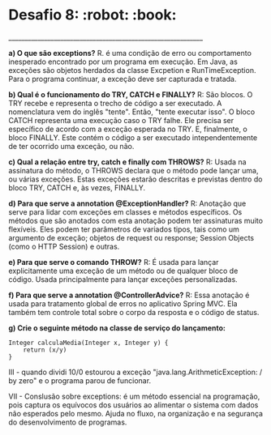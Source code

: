 <h1>Desafio 8: :robot: :book:</h1> 
____________________________________________________________


<b>a) O que são exceptions?</b>
	R. é uma condição de erro ou comportamento inesperado encontrado por um programa em execução. Em Java, as exceções são objetos herdados da classe Excpetion e RunTimeException. Para o programa continuar, a exceção deve ser capturada e tratada.


<b>b) Qual é o funcionamento do TRY, CATCH e FINALLY?</b>
	R: São blocos. O TRY recebe e representa o trecho de código a ser executado. A nomenclatura vem do inglês "tente". Então, "tente executar isso". O bloco CATCH representa uma execução caso o TRY falhe. Ele precisa ser específico de acordo com a exceção esperada no TRY. E, finalmente, o bloco FINALLY. Este contém o código a ser executado intependentemente de ter ocorrido uma exceção, ou não. 

<b>c) Qual a relação entre try, catch e finally com THROWS?</b>
	R: Usada na assinatura do método, o THROWS declara que o método pode lançar uma, ou várias exceções. Estas exceções estarão descritas e previstas dentro do bloco TRY, CATCH e, às vezes, FINALLY.

<b>d) Para que serve a annotation @ExceptionHandler?</b>
	R: Anotação que serve para lidar com exceções em classes e métodos específicos. Os métodos que são anotados com esta anotação podem ter assinaturas muito flexíveis. Eles podem ter parâmetros de variados tipos, tais como um argumento de exceção; objetos de request ou response; Session Objects (como o HTTP Session) e outras.

<b>e) Para que serve o comando THROW?</b>
	R: É usada para lançar explicitamente uma exceção de um método ou de qualquer bloco de código. Usada principalmente para lançar exceções personalizadas.

<b>f) Para que serve a annotation @ControllerAdvice?</b>
	R: Essa anotação é usada para tratamento global de erros no aplicativo Spring MVC. Ela também tem controle total sobre o corpo da resposta e o código de status.

<b>g) Crie o seguinte método na classe de serviço do lançamento:</b>

	Integer calculaMedia(Integer x, Integer y) {
		return (x/y)
	}
 	
III - quando dividi 10/0 estourou a exceção "java.lang.ArithmeticException: / by zero" e o programa parou de funcionar.

VII - Conslusão sobre exceptions: é um método essencial na programação, pois captura os equívocos dos usuários ao alimentar o sistema com dados não esperados pelo mesmo. Ajuda no fluxo, na organização e na segurança do desenvolvimento de programas. 



